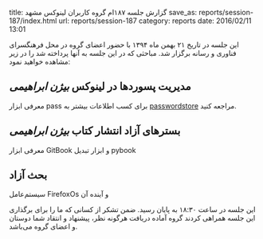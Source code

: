 title: گزارش جلسه ۱۸۷ام گروه کاربران لینوکس مشهد
save_as: reports/session-187/index.html
url: reports/session-187
category: reports
date: 2016/02/11 13:01

این جلسه در تاریخ ۲۱ بهمن ماه ۱۳۹۴ با حضور اعضای گروه در محل فرهنگسرای فناوری و رسانه برگزار شد. مباحثی که در این جلسه به آنها پرداخته شد را در زیر مشاهده خواهید نمود:

## مدیریت پسوردها در لینوکس *بیژن ابراهیمی*
معرفی ابزار pass برای کسب اطلاعات بیشتر به [passwordstore](https://www.passwordstore.org/) مراجعه کنید.

## بسترهای آزاد انتشار کتاب *بیژن ابراهیمی*
معرفی ابزار GitBook و ابزار تبدیل pybook

## بحث آزاد
سیستم‌عامل FirefoxOs و آینده آن

این جلسه در ساعت ۱۸:۳۰ به پایان رسید. ضمن تشکر از کسانی که ما را برای برگذاری این جلسه همراهی کردند گروه آماده دریافت هرگونه نظر، پیشنهاد و انتقاد شما دوستان و اعضای گروه می‌باشد.

